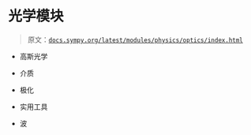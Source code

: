 # 光学模块

> 原文：[`docs.sympy.org/latest/modules/physics/optics/index.html`](https://docs.sympy.org/latest/modules/physics/optics/index.html)

+   高斯光学

+   介质

+   极化

+   实用工具

+   波
